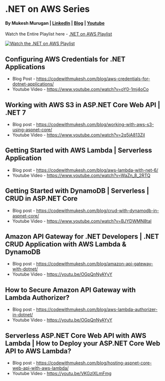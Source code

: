 # .NET on AWS Series
#### By Mukesh Murugan | [LinkedIn](https://www.linkedin.com/in/iammukeshm/) | [Blog](https://www.codewithmukesh.com) | [Youtube](https://www.youtube.com/@codewithmukesh?sub_confirmation=1)

Watch the Entire Playlist here - [.NET on AWS Playlist](https://www.youtube.com/playlist?list=PLigUNuP4l_bPnDeuk0DlO_Fba4bcIVSNN)

[![Watch the .NET on AWS Playlist](/dotnet-on-aws-series.png)](https://www.youtube.com/playlist?list=PLigUNuP4l_bPnDeuk0DlO_Fba4bcIVSNN)

## Configuring AWS Credentials for .NET Applications
- Blog Post - https://codewithmukesh.com/blog/aws-credentials-for-dotnet-applications/
- Youtube Video - https://www.youtube.com/watch?v=oY0-1mj4oCo

## Working with AWS S3 in ASP.NET Core Web API | .NET 7
- Blog post - https://codewithmukesh.com/blog/working-with-aws-s3-using-aspnet-core/
- Youtube Video - https://www.youtube.com/watch?v=2q5jA813ZiI

## Getting Started with AWS Lambda | Serverless Application
- Blog post - https://codewithmukesh.com/blog/aws-lambda-with-net-6/
- Youtube Video - https://www.youtube.com/watch?v=WaZn_8_2RTQ

## Getting Started with DynamoDB | Serverless | CRUD in ASP.NET Core
- Blog post - https://codewithmukesh.com/blog/crud-with-dynamodb-in-aspnet-core/
- Youtube Video - https://www.youtube.com/watch?v=BJYDWMN8taI

## Amazon API Gateway for .NET Developers | .NET CRUD Application with AWS Lambda & DynamoDB
- Blog post - https://codewithmukesh.com/blog/amazon-api-gateway-with-dotnet/
- Youtube Video - https://youtu.be/OGpQnNyAYyY

## How to Secure Amazon API Gateway with Lambda Authorizer?
- Blog post - https://codewithmukesh.com/blog/aws-lambda-authorizer-in-dotnet/
- Youtube Video - https://youtu.be/OGpQnNyAYyY

## Serverless ASP.NET Core Web API with AWS Lambda | How to Deploy your ASP.NET Core Web API to AWS Lambda?
- Blog post - https://codewithmukesh.com/blog/hosting-aspnet-core-web-api-with-aws-lambda/
- Youtube Video - https://youtu.be/VKGzlXLmFmg
